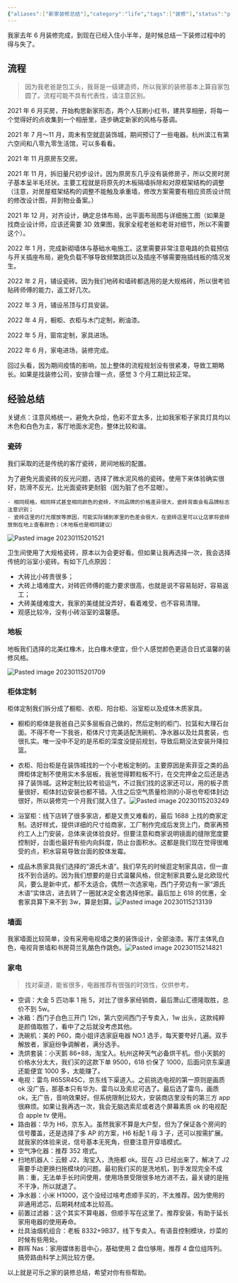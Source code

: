 ```yaml
---
{"aliases":["新家装修总结"],"category":"life","tags":["装修"],"status":"published","link":"NA","date created":"2023-01-15 Sun 17:22:20","date modified":"2024-02-24 Sat 23:51:06","dg-publish":true,"permalink":"/Blog/Life/新家装修总结/","dgPassFrontmatter":true,"noteIcon":"1","created":"2023-01-15T17:22:20.000+08:00","updated":"2024-02-24T23:51:08.510+08:00"}
---
```


我家去年 6 月装修完成，到现在已经入住小半年，是时候总结一下装修过程中的得与失了。

## 流程

> 因为我老爸是包工头，我哥是一级建造师，所以我家的装修基本上算自家包圆了。流程可能不具有代表性，请注意区别。

2021 年 6 月买房，开始构思新家形态，两个人狂刷小红书，建共享相册，将每一个觉得好的点收集到一个相册里，逐步确定新家的风格与基调。

2021 年 7 月～11 月，周末有空就逛装饰城，期间预订了一些电器。杭州滨江有第六空间和八零九零生活馆，可以多看看。

2021 年 11 月原房东交房。

2021 年 11 月，拆旧量尺初步设计。因为原房东几乎没有装修房子，所以交房时房子基本呈半毛坯状。主要工程就是将原先的木板隔墙拆除和对原框架结构的调整（注意，对房屋框架结构的调整不能触及承重墙，修改方案需要有相应资质设计院的修改设计图，并到物业备案。）

2021 年 12 月，对齐设计，确定总体布局，出平面布局图与详细施工图（如果是找商业设计师，应该还需要 3D 效果图，我家全程老爸和老哥对细节，所以不需要这个）。

2022 年 1 月，完成新砌墙体与基础水电施工。这里需要非常注意电路的负载预估与开关插座布局，避免负载不够导致频繁跳匝以及插座不够需要拖插线板的情况发生。

2022 年 2 月，铺设瓷砖。因为我们地砖和墙砖都选用的是大规格砖，所以很考验贴砖师傅的能力，返工好几次。

2022 年 3 月，铺设吊顶与灯具安装。

2022 年 4 月，橱柜、衣柜与木门定制，刷油漆。

2022 年 5 月，窗帘定制，家具进场。

2022 年 6 月，家电进场，装修完成。

回过头看，因为期间疫情的影响，加上整体的流程规划没有很紧凑，导致工期略长。如果是找装修公司，安排合理一点，感觉 3 个月工期比较正常。

## 经验总结

关键点：注意风格统一，避免大杂烩，色彩不宜太多，比如我家柜子家具灯具均以木色和白色为主，客厅地面水泥色，整体比较和谐。

### 瓷砖

我们采取的还是传统的客厅瓷砖，房间地板的配置。

为了避免光面瓷砖的反光问题，选择了微水泥风格的瓷砖。使用下来体验确实很好，防滑不反光，比光面瓷砖更耐脏（因为脏了也不显眼）。

```ad-tip
- 相同规格，相同样式甚至相同颜色的瓷砖，不同品牌的价格差异很大，瓷砖背面会有品牌标志注意识别；
- 瓷砖店里的灯光摆放等原因，可能实际铺到家里的色差会很大，在瓷砖店里可以让店家将瓷砖放倒在地上查看颜色；（木地板也是相同建议）
```

![Pasted image 20230115201521](https://github.com/Yunz93/PicRepo/raw/main/image/Pasted%20image%2020230115201521.png)

卫生间使用了大规格瓷砖，原本以为会更好看。但如果让我再选择一次，我会选择传统的浴室小瓷砖。有如下几点原因：
- 大砖比小砖贵很多；
- 大砖上墙难度大，对砖匠师傅的能力要求很高，也就是说不容易贴好，容易返工；
- 大砖美缝难度大，我家的美缝就没弄好，看着难受，也不容易清理。
- 观感比较冷，没有小砖浴室的温馨感。

### 地板

地板我们选择的北美红橡木，比白橡木便宜，但个人感觉颜色更适合日式温馨的装修风格。

![Pasted image 20230115201709](https://github.com/Yunz93/PicRepo/raw/main/image/Pasted%20image%2020230115201709.png)

### 柜体定制

柜体定制我们拆分成了橱柜、衣柜、阳台柜、浴室柜以及成体木质家具。

- 橱柜的柜体是我爸自己买多层板自己做的，然后定制的柜门、拉篮和大理石台面。不得不夸一下我爸，柜体尺寸完美适配洗碗机、净水器以及灶具套装，也很扎实。唯一没中不足的是吊柜的深度没提前规划，导致后期没法安装升降拉篮。

- 衣柜、阳台柜是在装饰城找的一个小老板定制的。主要原因是索菲亚之类的品牌柜体定制不使用实木多层板，我爸觉得颗粒板不行，在交完押金之后还是选择了装饰城。这种定制比较考验运气，不过我们找的这家还可以，用的板子质量很好，柜体封边安装也都不错。入住之后空气质量检测的小哥也夸柜体封边很好，所以装修完一个月我们就入住了。![Pasted image 20230115203249](https://github.com/Yunz93/PicRepo/raw/main/image/Pasted%20image%2020230115203249.png)

- 浴室柜：线下店转了很多家店，都是又贵又难看的，最后 1688 上找的商家定制。选好样式，提供详细的尺寸给商家，工厂制作完成后发货上门，商家再预约工人上门安装，总体来说体验良好。但要注意和商家说明镜面的缝隙宽度要控制好，台面也最好有些内向斜度，防止台面积水。这都是我们现在觉得很难受的点，积水容易导致台面的胶体发霉。

- 成品木质家具我们选择的“源氏木语”。我们早先的时候逛定制家具店，但一直找不到合适的。因为我们想要的是日式温馨风格，但定制家具要么是北欧现代风，要么是新中式，都不太适合。偶然一次选家电，西门子旁边有一家“源氏木语”实体店，进去转了一圈就决定全套选择他家。最后加上 618 的优惠，全套家具算下来不到 3w，算是划算。![Pasted image 20230115213139](https://github.com/Yunz93/PicRepo/raw/main/image/Pasted%20image%2020230115213139.png)

### 墙面

我家墙面比较简单，没有采用电视墙之类的装饰设计，全部油漆。客厅主体乳白色，电视背景墙和书房荷兰乳酪色作跳色。![Pasted image 20230115214821](https://github.com/Yunz93/PicRepo/raw/main/image/Pasted%20image%2020230115214821.png)

### 家电

> 找对渠道，能省很多，电器推荐有很强的时效性，仅供参考。

- 空调：大金 5 匹功率 1 拖 5，对比了很多家经销商，最后萧山汇德隆取胜，总价不到 5w。
- 冰箱：西门子白色三开门 12ti，第六空间西门子专卖入，1w 出头，这款纯粹是颜值取胜了，看中了之后就没考虑其他。
- 洗碗机：美的 P60，南小姐评选家庭电器 NO.1 选手，每天要夸好几遍。双手解放者，家庭纷争调解者，满分选手。
- 洗烘套装：小天鹅 86+88，淘宝入。杭州这种天气必备烘干机。但小天鹅的价格水分太大，我们买的这款下单 9500，618 价保了 1000，后面问京东渠道还能便宜 1000 多，太能赚了。
- 电视：雷鸟 R65SR45C，京东线下渠道入。之前挑选电视的第一原则是画质 ok 没广告，那基本只有华为、雷鸟以及索尼可选了。最后选了雷鸟，画质 ok，无广告，音响效果好。但系统限制比较大，安装商店里没有的第三方 app 很麻烦。如果让我再选一次，我会无脑选索尼或者选个屏幕素质 ok 的电视配合 apple tv 使用。
- 路由器：华为 H6，京东入。虽然我家不算是大户型，但为了保证各个房间的信号覆盖，还是选择了多 AP 的方案，H6 标配 1 母 3 子，还可以按需扩展。就我家的体验来说，信号基本无死角，但要注意开穿墙模式。
- 空气净化器：推荐 352 塔式。
- 扫地机器人：云鲸 J2，淘宝入，洗拖都 ok。现在 J3 已经出来了，解决了 J2 需要手动更换扫拖模块的问题。最初我们买的是洗地机，到手发现完全不成熟：重，无法单手长时间使用，使用场景受限很多地方进不去，最关键的是拖不干净，所以就退了。
- 净水器：小米 H1000，这个没经过啥考虑顺手买的，不太推荐。因为使用的非通用滤芯，后期耗材成本比较高。
- 前置过滤器：这个其实不算电器，但顺手写在这里了。推荐安装，有助于延长家用电器的使用寿命。
- 灶具油烟机组合：老板 8332+9B37，线下专卖入。有语音控制模块，炒菜的时候有些用处。
- 群晖 Nas：家用媒体影音中心，基础使用 2 盘位够用，推荐 4 盘位组阵列。搞旁路由科学上网比较方便。

以上就是可乐之家的装修总结，希望对你有些帮助。
